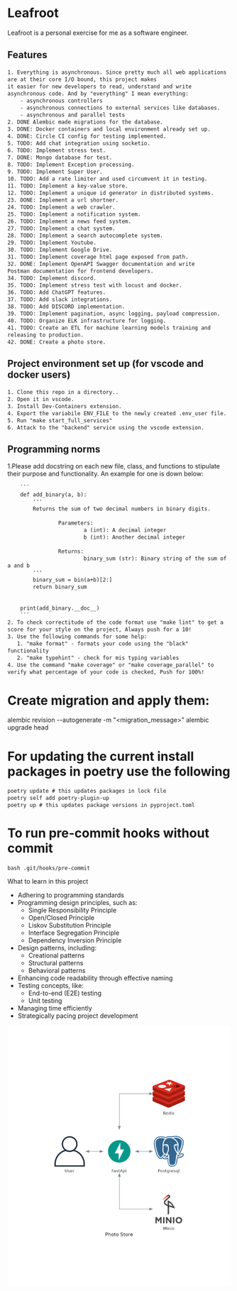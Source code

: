 # Leafroot
Leafroot is a personal exercise for me as a software engineer.

## Features

    1. Everything is asynchronous. Since pretty much all web applications are at their core I/O bound, this project makes
    it easier for new developers to read, understand and write
    asynchronous code. And by "everything" I mean everything:
        - asynchronous controllers
        - asynchronous connections to external services like databases.
        - asynchronous and parallel tests
    2. DONE Alembic made migrations for the database.
    3. DONE: Docker containers and local environment already set up.
    4. DONE: Circle CI config for testing implemented.
    5. TODO: Add chat integration using socketio.
    6. TODO: Implement stress test.
    7. DONE: Mongo database for test.
    8. TODO: Implement Exception processing.
    9. TODO: Implement Super User.
    10. TODO: Add a rate limiter and used circumvent it in testing.
    11. TODO: Implement a key-value store.
    12. TODO: Implement a unique id generator in distributed systems.
    23. DONE: Implement a url shortner.
    24. TODO: Implement a web crawler.
    25. TODO: Implement a notification system.
    26. TODO: Implement a news feed system.
    27. TODO: Implement a chat system.
    28. TODO: Implement a search autocomplete system.
    29. TODO: Implement Youtube.
    30. TODO: Implement Google Drive.
    31. TODO: Implement coverage html page exposed from path.
    32. DONE: Implement OpenAPI Swagger documentation and write
    Postman documentation for frontend developers.
    34. TODO: Implement discord.
    35. TODO: Implement stress test with locust and docker.
    36. TODO: Add ChatGPT features.
    37. TODO: Add slack integrations.
    38. TODO: Add DISCORD implementation.
    39. TODO: Implement pagination, async logging, payload compression.
    40. TODO: Organize ELK infrastructure for logging.
    41. TODO: Create an ETL for machine learning models training and releasing to production.
    42. DONE: Create a photo store.



## Project environment set up (for vscode and docker users)


    1. Clone this repo in a directory..
    2. Open it in vscode.
    3. Install Dev-Containers extension.
    4. Export the variabile ENV_FILE to the newly created .env_user file.
    5. Run "make start_full_services"
    6. Attack to the "backend" service using the vscode extension.



## Programming norms

   1.Please add docstring on each new file, class, and functions to stipulate their purpose and functionality.
   An example for one is down below:

        ```
        def add_binary(a, b):
            '''
            Returns the sum of two decimal numbers in binary digits.

                    Parameters:
                            a (int): A decimal integer
                            b (int): Another decimal integer

                    Returns:
                            binary_sum (str): Binary string of the sum of a and b
            '''
            binary_sum = bin(a+b)[2:]
            return binary_sum


        print(add_binary.__doc__)
        ```
    2. To check correctitude of the code format use "make lint" to get a score for your style on the project, Always push for a 10!
    3. Use the following commands for some help:
       1. "make format" - formats your code using the "black" functionality
       2. "make typehint" - check for mis typing variables
    4. Use the command "make coverage" or "make coverage_parallel" to
    verify what percentage of your code is checked, Push for 100%!

# Create migration and apply them:

alembic revision --autogenerate -m "<migration_message>"
alembic upgrade head

# For updating the current install packages in poetry use the following

```
poetry update # this updates packages in lock file
poetry self add poetry-plugin-up
poetry up # this updates package versions in pyproject.toml
```

# To run pre-commit hooks without commit
```
bash .git/hooks/pre-commit
```


What to learn in this project
- Adhering to programming standards
- Programming design principles, such as:
  - Single Responsibility Principle
  - Open/Closed Principle
  - Liskov Substitution Principle
  - Interface Segregation Principle
  - Dependency Inversion Principle
- Design patterns, including:
  - Creational patterns
  - Structural patterns
  - Behavioral patterns
- Enhancing code readability through effective naming
- Testing concepts, like:
  - End-to-end (E2E) testing
  - Unit testing
- Managing time efficiently
- Strategically pacing project development

![Photo Store](diagrams_schema/photo_store.png)
